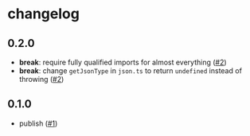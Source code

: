 # changelog

## 0.2.0

- **break**: require fully qualified imports for almost everything
  ([#2](https://github.com/feltcoop/felt/pull/2))
- **break**: change `getJsonType` in `json.ts` to return `undefined` instead of throwing
  ([#2](https://github.com/feltcoop/felt/pull/2))

## 0.1.0

- publish
  ([#1](https://github.com/feltcoop/felt/pull/1))
